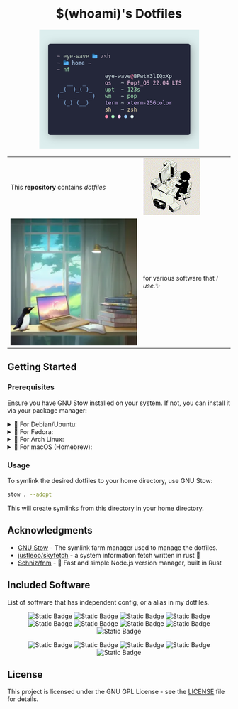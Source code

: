 <div align="center">

# $(whoami)'s Dotfiles

![skyfetch screenshot](./assets/screenshot.webp)

<table style="width: 100%; border: none;" cellspacing="0" cellpadding="0" border="0">
  <tr>
    <td></td>
    <td rowspan="3"><img src="./assets/cat.gif" alt="Funny cat"></td>
  </tr>
  <tr>
    <td>This <b>repository</b> contains <i>dotfiles</i></td>
  </tr>
  <tr>
    <td></td>
  </tr>
  
  <tr>
    <td rowspan="3"><img src="./assets/image.webp" alt="generated with playground.ai"></td>
    <td></td>
  </tr>
  <tr>
    <td>for various software that <i>I use.</i>✨</td>
  </tr>
  <tr>
    <td></td>
  </tr>
</table>

</div>

## Getting Started

### Prerequisites

Ensure you have GNU Stow installed on your system. If not, you can install it via your package manager:

<!-- Debian Ubuntu -->
<details>
  <summary>
    🧡 For Debian/Ubuntu:
  </summary>

```bash
sudo apt-get install stow
```
</details>

<!-- Fedora -->
<details>
  <summary>
    💜 For Fedora:
  </summary>

```bash
sudo dnf install stow
```
</details>

<!-- Arch -->
<details>
  <summary>
    💙 For Arch Linux:
  </summary>

```bash
sudo pacman -S stow
```
</details>

<!-- Mac -->
<details>
  <summary>
    🍍 For macOS (Homebrew):
  </summary>

```bash
brew install stow
```
</details>

### Usage

To symlink the desired dotfiles to your home directory, use GNU Stow:

```bash
stow . --adopt
```

This will create symlinks from this directory in your home directory.

## Acknowledgments

- [GNU Stow](https://www.gnu.org/software/stow) - The symlink farm manager used to manage the dotfiles.
- [justleoo/skyfetch](https://github.com/justleoo/skyfetch) - a system information fetch written in rust 🦀
- [Schniz/fnm](https://github.com/justleoo/skyfetch) - 🚀 Fast and simple Node.js version manager, built in Rust

## Included Software

List of software that has independent config, or a alias in my dotfiles.

<div align="center">

![Static Badge](https://img.shields.io/badge/VSCodium-2F80ED?style=for-the-badge&logo=vscodium&logoColor=fff)
![Static Badge](https://img.shields.io/badge/spotifyd-1DB954?style=for-the-badge&logo=spotify&logoColor=fff)
![Static Badge](https://img.shields.io/badge/gimp-5C5543?style=for-the-badge&logo=gimp&logoColor=fff)
![Static Badge](https://img.shields.io/badge/kitty-CE48A1?style=for-the-badge&logo=windowsterminal&logoColor=fff)
![Static Badge](https://img.shields.io/badge/zsh-F15A24?style=for-the-badge&logo=zsh&logoColor=fff)
![Static Badge](https://img.shields.io/badge/lazygit-F05032?style=for-the-badge&logo=git&logoColor=fff)
![Static Badge](https://img.shields.io/badge/skyfetch-000?style=for-the-badge&logo=rust&logoColor=fff)
![Static Badge](https://img.shields.io/badge/fnm-000?style=for-the-badge&logo=rust&logoColor=fff)
![Static Badge](https://img.shields.io/badge/eza-000?style=for-the-badge&logo=rust&logoColor=fff)

![Static Badge](https://img.shields.io/badge/bun-000?style=for-the-badge&logo=bun&logoColor=fff)
![Static Badge](https://img.shields.io/badge/node.js-339933?style=for-the-badge&logo=nodedotjs&logoColor=fff)
![Static Badge](https://img.shields.io/badge/deno-000?style=for-the-badge&logo=deno&logoColor=fff)
![Static Badge](https://img.shields.io/badge/python-3776AB?style=for-the-badge&logo=python&logoColor=fff)
![Static Badge](https://img.shields.io/badge/cargo-000?style=for-the-badge&logo=rust&logoColor=fff)

</div>

## License

This project is licensed under the GNU GPL License - see the [LICENSE](LICENSE) file for details.